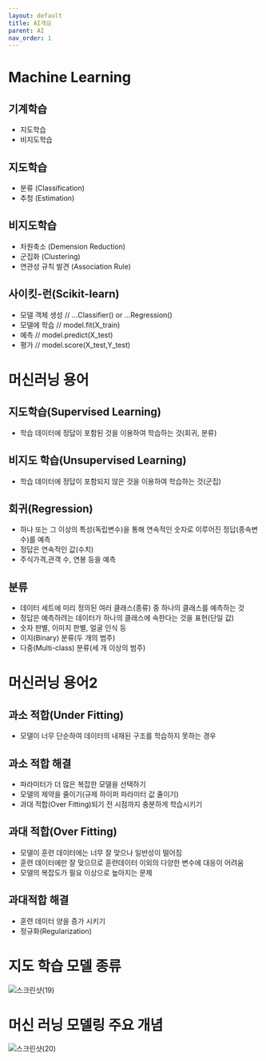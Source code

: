 ```yaml
---
layout: default
title: AI개요
parent: AI
nav_order: 1
---
```



# Machine Learning
## 기계학습
- 지도학습 
- 비지도학습

## 지도학습
- 분류 (Classification)
- 추청 (Estimation)

## 비지도학습
- 차원축소 (Demension Reduction)
- 군집화 (Clustering)
- 연관성 규칙 발견 (Association Rule)

## 사이킷-런(Scikit-learn)
- 모델 객체 생성 // ...Classifier() or ...Regression()
- 모델에 학습 // model.fit(X_train)
- 예측 // model.predict(X_test)
- 평가 // model.score(X_test,Y_test)

# 머신러닝 용어
## 지도학습(Supervised Learning)
- 학습 데이터에 정답이 포함된 것을 이용하여 학습하는 것(회귀, 분류)
## 비지도 학습(Unsupervised Learning)
- 학습 데이터에 정답이 포함되지 않은 것을 이용하여 학습하는 것(군집)
## 회귀(Regression)
- 하나 또는 그 이상의 특성(독립변수)을 통해 연속적인 숫자로 이루어진 정답(종속변수)를 예측
- 정답은 연속적인 값(수치)
- 주식가격,관객 수, 연봉 등을 예측
## 분류
- 데이터 세트에 미리 정의된 여러 클래스(종류) 중 하나의 클래스를 예측하는 것
- 정답은 예측하려는 데이터가 하나의 클래스에 속한다는 것을 표현(단일 값)
- 숫자 판별, 이미지 판별, 얼굴 인식 등
- 이지(Binary) 분류(두 개의 범주)
- 다중(Multi-class) 분류(세 개 이상의 범주)

# 머신러닝 용어2
## 과소 적합(Under Fitting)
- 모델이 너무 단순하여 데이터의 내재된 구조를 학습하지 못하는 경우
## 과소 적합 해결
- 파라미터가 더 많은 복잡한 모델을 선택하기
- 모델의 제약을 줄이기(규제 하이퍼 파라미터 값 줄이기)
- 과대 적합(Over Fitting)되기 전 시점까지 충분하게 학습시키기
## 과대 적합(Over Fitting)
- 모델이 훈련 데이터에는 너무 잘 맞으나 일반성이 떨어짐
- 훈련 데이터에만 잘 맞으므로 훈련데이터 이외의 다양한 변수에 대응이 어려움
- 모델의 복잡도가 필요 이상으로 높아지는 문제
## 과대적합 해결
- 훈련 데이터 양을 증가 시키기
- 정규화(Regularization)
# 지도 학습 모델 종류  
![스크린샷(19)](https://github.com/witchking20/witchking20.github.io/assets/40237652/cfee022c-8f80-4a63-a0a8-8295abd21ac9)

# 머신 러닝 모델링 주요 개념
![스크린샷(20)](https://github.com/witchking20/witchking20.github.io/assets/40237652/f3a8785e-cd4d-444f-96f6-bf0339de55bf)
